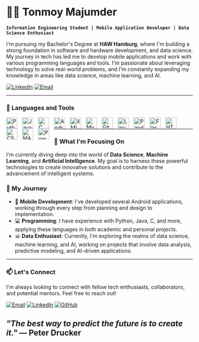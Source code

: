# 👨‍💻 Tonmoy Majumder

**`Information Engineering Student | Mobile Application Developer | Data Science Enthusiast`**

I'm pursuing my Bachelor's Degree at **HAW Hamburg**, where I'm building a strong foundation in software and hardware development, and data science. My journey in tech has led me to develop mobile applications and work with various programming languages and tools. I'm passionate about leveraging technology to solve real-world problems, and I'm constantly expanding my knowledge in areas like data science, machine learning, and AI.

<p align="left">
   <a href="https://www.linkedin.com/in/tonmoy-majumder00">
      <img alt="LinkedIn" title="Connect with me on LinkedIn" src="https://custom-icon-badges.demolab.com/badge/-Connect%20on%20LinkedIn-blue?style=for-the-badge&logo=linkedin&logoColor=white"/></a>
   <a href="mailto:tonmoymajumder000@gmail.com">
      <img alt="Email" title="Send me an email" src="https://custom-icon-badges.demolab.com/badge/-Contact%20Me-orange?style=for-the-badge&logo=mail&logoColor=white"/></a>
</p>

---

### 🧰 Languages and Tools

<img align="left" alt="Python" width="30px" style="padding-right:10px;" src="https://cdn.jsdelivr.net/gh/devicons/devicon/icons/python/python-original.svg"/>
<img align="left" alt="Java" width="30px" style="padding-right:10px;" src="https://cdn.jsdelivr.net/gh/devicons/devicon/icons/java/java-original.svg"/>
<img align="left" alt="C" width="30px" style="padding-right:10px;" src="https://cdn.jsdelivr.net/gh/devicons/devicon/icons/c/c-original.svg"/>
<img align="left" alt="Android" width="30px" style="padding-right:10px;" src="https://cdn.jsdelivr.net/gh/devicons/devicon/icons/android/android-original.svg"/>
<img align="left" alt="XML" width="30px" style="padding-right:10px;" src="https://cdn.jsdelivr.net/gh/devicons/devicon/icons/xml/xml-original.svg"/>
<img align="left" alt="MySQL" width="30px" style="padding-right:10px;" src="https://cdn.jsdelivr.net/gh/devicons/devicon/icons/mysql/mysql-original.svg"/>
<img align="left" alt="GitHub" width="30px" style="padding-right:10px;" src="https://cdn.jsdelivr.net/gh/devicons/devicon/icons/github/github-original.svg"/>
<img align="left" alt="Linux" width="30px" style="padding-right:10px;" src="https://cdn.jsdelivr.net/gh/devicons/devicon/icons/linux/linux-original.svg"/>
<img align="left" alt="Pandas" width="30px" style="padding-right:10px;" src="https://cdn.jsdelivr.net/gh/devicons/devicon/icons/pandas/pandas-original.svg"/>
<img align="left" alt="Flask" width="30px" style="padding-right:10px;" src="https://cdn.jsdelivr.net/gh/devicons/devicon/icons/flask/flask-original.svg"/>
<img align="left" alt="HTML" width="30px" style="padding-right:10px;" src="https://cdn.jsdelivr.net/gh/devicons/devicon/icons/html5/html5-original.svg"/>
<img align="left" alt="CSS" width="30px" style="padding-right:10px;" src="https://cdn.jsdelivr.net/gh/devicons/devicon/icons/css3/css3-original.svg"/>
<img align="left" alt="MATLAB" width="30px" style="padding-right:10px;" src="https://cdn.jsdelivr.net/gh/devicons/devicon/icons/matlab/matlab-original.svg"/>
<img align="left" alt="Power BI" width="30px" style="padding-right:10px;" src="https://www.vectorlogo.zone/logos/microsoft_powerbi/microsoft_powerbi-icon.svg"/>
<br />


---

### 🚀 What I'm Focusing On

I'm currently diving deep into the world of **Data Science**, **Machine Learning**, and **Artificial Intelligence**. My goal is to harness these powerful technologies to create innovative solutions and contribute to the advancement of intelligent systems.

### 🌱 My Journey

- 📱 **Mobile Development**: I've developed several Android applications, working through every step from planning and design to implementation.
- 💻 **Programming**: I have experience with Python, Java, C, and more, applying these languages in both academic and personal projects.
- 📊 **Data Enthusiast**: Currently, I'm exploring the realms of data science, machine learning, and AI, working on projects that involve data analysis, predictive modeling, and AI-driven applications.

---

### 📫 Let's Connect

I'm always looking to connect with fellow tech enthusiasts, collaborators, and potential mentors. Feel free to reach out!

<p align="left">
  <a href="mailto:tonmoymajumder000@gmail.com"><img alt="Email" src="https://img.shields.io/badge/Email-D14836?style=flat&logo=gmail&logoColor=white" /></a>
  <a href="https://www.linkedin.com/in/tonmoy-majumder00"><img alt="LinkedIn" src="https://img.shields.io/badge/LinkedIn-0077B5?style=flat&logo=linkedin&logoColor=white" /></a>
  <a href="https://github.com/Tonmoy-Majumder"><img alt="GitHub" src="https://img.shields.io/badge/GitHub-100000?style=flat&logo=github&logoColor=white" /></a>
</p>



## *"The best way to predict the future is to create it."* — Peter Drucker
